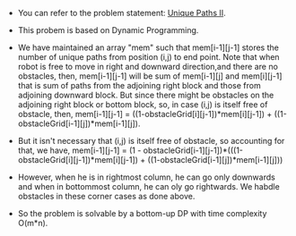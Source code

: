 *   You can refer to the problem statement:
[Unique Paths II](https://leetcode.com/problems/unique-paths-ii/).

*   This probem is based on Dynamic Programming.
*    We have maintained an array "mem" such that mem[i-1][j-1] stores the number of unique paths from position (i,j) to end point. Note that when robot is free to move in right and downward direction,and there are no obstacles, then, mem[i-1][j-1] will be sum of mem[i-1][j] and mem[i][j-1] that is sum of paths from the adjoining right block and those from adjoining downward block. But since there might be obstacles on the adjoining right block or bottom block, so, in case (i,j) is itself free of obstacle, then, mem[i-1][j-1] = ((1-obstacleGrid[i][j-1])*mem[i][j-1]) + ((1-obstacleGrid[i-1][j])*mem[i-1][j]).
*   But it isn't necessary that (i,j) is itself free of obstacle, so accounting for that, we have, mem[i-1][j-1] = (1 - obstacleGrid[i-1][j-1])*(((1-obstacleGrid[i][j-1])*mem[i][j-1]) + ((1-obstacleGrid[i-1][j])*mem[i-1][j]))
*   However, when he is in rightmost column, he can go only downwards and when in bottommost column, he can oly go rightwards.
We habdle obstacles in these corner cases as done above.
*   So the problem is solvable by a bottom-up DP with time complexity O(m*n).
